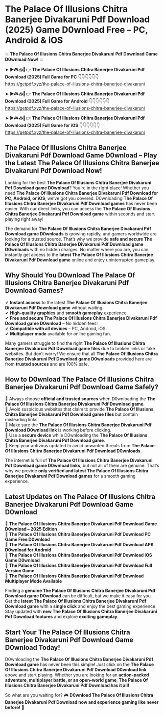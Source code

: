 # The Palace Of Illusions Chitra Banerjee Divakaruni Pdf Download (2025) Game D0wnload Free – PC, Android & iOS

💥 **The Palace Of Illusions Chitra Banerjee Divakaruni Pdf Download Game D0wnload Now!** 💥  

➤ ►🎮📥📱👉 **The Palace Of Illusions Chitra Banerjee Divakaruni Pdf Download (2025) Full Game for PC** 👇👇👇👇👇👇  
https://getpdf.xyz/the-palace-of-illusions-chitra-banerjee-divakaruni  

➤ ►🎮📥📱👉 **The Palace Of Illusions Chitra Banerjee Divakaruni Pdf Download (2025) Full Game for Android** 👇👇👇👇👇👇  
https://getpdf.xyz/the-palace-of-illusions-chitra-banerjee-divakaruni  

➤ ►🎮📥📱👉 **The Palace Of Illusions Chitra Banerjee Divakaruni Pdf Download (2025) Full Game for iOS** 👇👇👇👇👇👇  
https://getpdf.xyz/the-palace-of-illusions-chitra-banerjee-divakaruni  

## The Palace Of Illusions Chitra Banerjee Divakaruni Pdf Download Game D0wnload – Play the Latest The Palace Of Illusions Chitra Banerjee Divakaruni Pdf Download Now!

Looking for the best **The Palace Of Illusions Chitra Banerjee Divakaruni Pdf Download game D0wnload**? You’re in the right place! Whether you need **The Palace Of Illusions Chitra Banerjee Divakaruni Pdf Download for PC, Android, or iOS**, we’ve got you covered. D0wnloading **The Palace Of Illusions Chitra Banerjee Divakaruni Pdf Download games** has never been easier. With our direct links, you can access the **The Palace Of Illusions Chitra Banerjee Divakaruni Pdf Download game** within seconds and start playing right away!  

The demand for **The Palace Of Illusions Chitra Banerjee Divakaruni Pdf Download game D0wnloads** is growing rapidly, and gamers worldwide are looking for a trusted source. That’s why we provide **safe and secure The Palace Of Illusions Chitra Banerjee Divakaruni Pdf Download game D0wnloads** with no hidden charges. No matter where you are, you can instantly get access to the **latest The Palace Of Illusions Chitra Banerjee Divakaruni Pdf Download game** online and enjoy uninterrupted gameplay.  

## **Why Should You D0wnload The Palace Of Illusions Chitra Banerjee Divakaruni Pdf Download Games?**  

✔ **Instant access** to the latest **The Palace Of Illusions Chitra Banerjee Divakaruni Pdf Download game** without waiting.  
✔ **High-quality graphics** and **smooth gameplay** experience.  
✔ **Free and secure The Palace Of Illusions Chitra Banerjee Divakaruni Pdf Download game D0wnload** – No hidden fees!  
✔ **Compatible with all devices** – PC, Android, iOS.  
✔ **Multiplayer mode** available for online gaming fun.  

Many gamers struggle to find the right **The Palace Of Illusions Chitra Banerjee Divakaruni Pdf Download game files** due to broken links or fake websites. But don’t worry! We ensure that all **The Palace Of Illusions Chitra Banerjee Divakaruni Pdf Download game D0wnloads** provided here are from **trusted sources** and are 100% safe.  

## **How to D0wnload The Palace Of Illusions Chitra Banerjee Divakaruni Pdf Download Game Safely?**  

📌 Always choose **official and trusted sources** when D0wnloading the **The Palace Of Illusions Chitra Banerjee Divakaruni Pdf Download game**.  
📌 Avoid suspicious websites that claim to provide **The Palace Of Illusions Chitra Banerjee Divakaruni Pdf Download game files** but contain misleading links.  
📌 Make sure the **The Palace Of Illusions Chitra Banerjee Divakaruni Pdf Download D0wnload link** is working before clicking.  
📌 Use a **secure device** while D0wnloading the **The Palace Of Illusions Chitra Banerjee Divakaruni Pdf Download game**.  
📌 Keep your antivirus updated to avoid unwanted threats from **The Palace Of Illusions Chitra Banerjee Divakaruni Pdf Download D0wnloads**.  

The internet is full of **The Palace Of Illusions Chitra Banerjee Divakaruni Pdf Download game D0wnload links**, but not all of them are genuine. That’s why we provide **only verified and latest The Palace Of Illusions Chitra Banerjee Divakaruni Pdf Download games** for a smooth gaming experience.  

## **Latest Updates on The Palace Of Illusions Chitra Banerjee Divakaruni Pdf Download Game D0wnload**  

🔹 **The Palace Of Illusions Chitra Banerjee Divakaruni Pdf Download Game D0wnload – 2025 Edition**  
🔹 **The Palace Of Illusions Chitra Banerjee Divakaruni Pdf Download PC Game Free D0wnload**  
🔹 **The Palace Of Illusions Chitra Banerjee Divakaruni Pdf Download APK D0wnload for Android**  
🔹 **The Palace Of Illusions Chitra Banerjee Divakaruni Pdf Download iOS Game D0wnload**  
🔹 **The Palace Of Illusions Chitra Banerjee Divakaruni Pdf Download Full Version Game**  
🔹 **The Palace Of Illusions Chitra Banerjee Divakaruni Pdf Download Multiplayer Mode Available**  

Finding a **genuine The Palace Of Illusions Chitra Banerjee Divakaruni Pdf Download game D0wnload** can be difficult, but we make it easy for you. Get the **latest The Palace Of Illusions Chitra Banerjee Divakaruni Pdf Download game** with a **single click** and enjoy the best gaming experience. Stay updated with **new The Palace Of Illusions Chitra Banerjee Divakaruni Pdf Download features** and explore **exciting gameplay**.  

## **Start Your The Palace Of Illusions Chitra Banerjee Divakaruni Pdf Download Game D0wnload Today!**  

D0wnloading the **The Palace Of Illusions Chitra Banerjee Divakaruni Pdf Download game** has never been this simple! Just click on the **The Palace Of Illusions Chitra Banerjee Divakaruni Pdf Download D0wnload link** above and start playing. Whether you are looking for an **action-packed adventure, multiplayer battle, or an open-world game**, **The Palace Of Illusions Chitra Banerjee Divakaruni Pdf Download has it all!**  

So what are you waiting for? 🎮 **D0wnload The Palace Of Illusions Chitra Banerjee Divakaruni Pdf Download now and experience gaming like never before!** 🚀  
